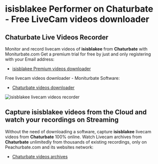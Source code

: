 # isisblakee Performer on Chaturbate - Free LiveCam videos downloader

## Chaturbate Live Videos Recorder

Monitor and record livecam videos of **isisblakee** from **Chaturbate** with Moniturbate.com
Get a premium trial for free by just and only registering with your Email address:
* [isisblakee Premium videos downloader](https://moniturbate.com/request-demo-licence-key.html)

Free livecam videos downloader - Moniturbate Software:
* [Chaturbate videos downloader](https://moniturbate.com/moniturbate-download-software.html)

![isisblakee livecam videos recorder](https://peachurnet.com/templates/moniturbate-software.png)


## Capture isisblakee videos from the Cloud and watch your recordings on Streaming

Without the need of downloading a software, capture **isisblakee** livecam videos from **Chaturbate** 100% online.
Watch Livecam archives from **Chaturbate** unlimitedly from thousands of existing recordings, only on Peachurbate.com and its websites network:
* [Chaturbate videos archives](https://peachurnet.com/)
